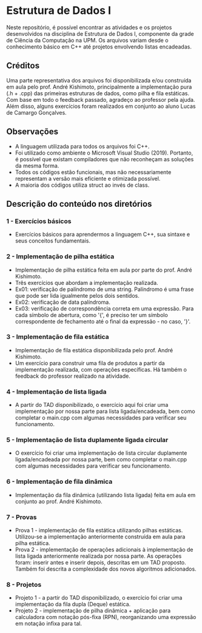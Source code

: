 # Estrutura de Dados I #

Neste repositório, é possível encontrar as atividades e os projetos desenvolvidos na disciplina de Estrutura de Dados I, componente da grade de Ciência da Computação na UPM. Os arquivos variam desde o conhecimento básico em C++ até projetos envolvendo listas encadeadas.

## Créditos ##

Uma parte representativa dos arquivos foi disponibilizada e/ou construída em aula pelo prof. André Kishimoto, principalmente a implementação pura (.h + .cpp) das primeiras estruturas de dados, como pilha e fila estáticas. Com base em todo o feedback passado, agradeço ao professor pela ajuda. Além disso, alguns exercícios foram realizados em conjunto ao aluno Lucas de Camargo Gonçalves.

## Observações ##

- A linguagem utilizada para todos os arquivos foi C++.
- Foi utilizado como ambiente o Microsoft Visual Studio (2019). Portanto, é possível que existam compiladores que não reconheçam as soluções da mesma forma.
- Todos os códigos estão funcionais, mas não necessariamente representam a versão mais eficiente e otimizada possível.
- A maioria dos códigos utiliza struct ao invés de class.

## Descrição do conteúdo nos diretórios ##

### 1 - Exercícios básicos ###

- Exercícios básicos para aprendermos a linguagem C++, sua sintaxe e seus conceitos fundamentais.

### 2 - Implementação de pilha estática ###

- Implementação de pilha estática feita em aula por parte do prof. André Kishimoto.
- Três exercícios que abordam a implementação realizada.
- Ex01: verificação de palíndromo de uma string. Palíndromo é uma frase que pode ser lida igualmente pelos dois sentidos.
- Ex02: verificação de data palíndroma.
- Ex03: verificação de correspondência correta em uma expressão. Para cada símbolo de abertura, como '{', é preciso ter um símbolo correspondente de fechamento até o final da expressão - no caso, '}'.

### 3 - Implementação de fila estática ###

- Implementação de fila estática disponibilizada pelo prof. André Kishimoto.
- Um exercício para construir uma fila de produtos a partir da implementação realizada, com operações específicas. Há também o feedback do professor realizado na atividade.

### 4 - Implementação de lista ligada ###

- A partir do TAD disponibilizado, o exercício aqui foi criar uma implementação por nossa parte para lista ligada/encadeada, bem como completar o main.cpp com algumas necessidades para verificar seu funcionamento.

### 5 - Implementação de lista duplamente ligada circular ###

- O exercício foi criar uma implementação de lista circular duplamente ligada/encadeada por nossa parte, bem como completar o main.cpp com algumas necessidades para verificar seu funcionamento.

### 6 - Implementação de fila dinâmica ###

- Implementação da fila dinâmica (utilizando lista ligada) feita em aula em conjunto ao prof. André Kishimoto.

### 7 - Provas ###

- Prova 1 - implementação de fila estática utilizando pilhas estáticas. Utilizou-se a implementação anteriormente construída em aula para pilha estática.
- Prova 2 - implementação de operações adicionais à implementação de lista ligada anteriormente realizada por nossa parte. As operações foram: inserir antes e inserir depois, descritas em um TAD proposto. Também foi descrita a complexidade dos novos algoritmos adicionados.

### 8 - Projetos ###

- Projeto 1 - a partir do TAD disponibilizado, o exercício foi criar uma implementação da fila dupla (Deque) estática.
- Projeto 2 - implementação de pilha dinâmica + aplicação para calculadora com notação pós-fixa (RPN), reorganizando uma expressão em notação infixa para tal.
